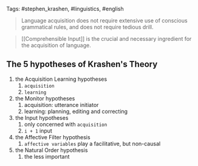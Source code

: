 Tags: #stephen_krashen, #linguistics, #english

>Language acquisition does not require extensive use of conscious grammatical rules, and does not require tedious drill.

>[[Comprehensible Input]] is the crucial and necessary ingredient for the acquisition of language.

## The 5 hypotheses of Krashen's Theory
1. the Acquisition Learning hypotheses
	1. `acquisition`
	2. `learning`
2. the Monitor hypotheses
	1. acquisition: utterance initiator
	2. learning: planning, editing and correcting
3. the Input hypotheses
	1. only concerned with `acquisition`
	2. `i + 1` input
4. the Affective Filter hypothesis
	1. `affective variables` play a facilitative, but non-causal
5. the Natural Order hypothesis
	1. the less important


